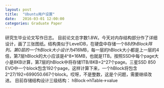 ```yaml
---
layout: post
title:  "Ubuntu用户设置"
date:   2016-03-01 12:00:00
categories: Graduate Paper
---
```

研究生毕业论文写作日志。
目前论文总字数1.8W。今天对内存结构部分作了详细设计，画了三张图纸。结构类似于LevelDB，在硬盘中存储一个8*8的hBlock阵列。第0层的一个hBlock大小设计为4*16MB，每一层的hBlock大小都是上一层的4倍，第7层hBlock的大小应该是4^8*16MB，也就是1TB。按照SSD中每个page大小是8KB计算，第7层的hBlock中将存储1TB/8KB=2^27个page。三星SSD 850 EVO中一个block包含192个page，这样计算下来，一个hBlock将包含2^27/192=699050.667个block。哎呀，不是整数，这是个问题，需要继续改进。
目前存储结构设计三级结构：
	hBlock->hTable->value
